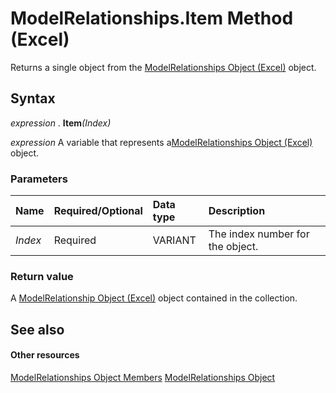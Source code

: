 
# ModelRelationships.Item Method (Excel)

Returns a single object from the [ModelRelationships Object (Excel)](cd671af2-7fbc-4494-a3d0-07e9ad3e83bf.md) object.


## Syntax

 _expression_ . **Item**_(Index)_

 _expression_ A variable that represents a[ModelRelationships Object (Excel)](cd671af2-7fbc-4494-a3d0-07e9ad3e83bf.md) object.


### Parameters



|**Name**|**Required/Optional**|**Data type**|**Description**|
|:-----|:-----|:-----|:-----|
| _Index_|Required|VARIANT|The index number for the object.|

### Return value

A [ModelRelationship Object (Excel)](8b0a7fad-06a5-178d-c5b2-96fc5528a3cc.md) object contained in the collection.


## See also


#### Other resources


[ModelRelationships Object Members](95711631-5377-ef90-5708-0890b38ffa2f.md)
[ModelRelationships Object](cd671af2-7fbc-4494-a3d0-07e9ad3e83bf.md)
